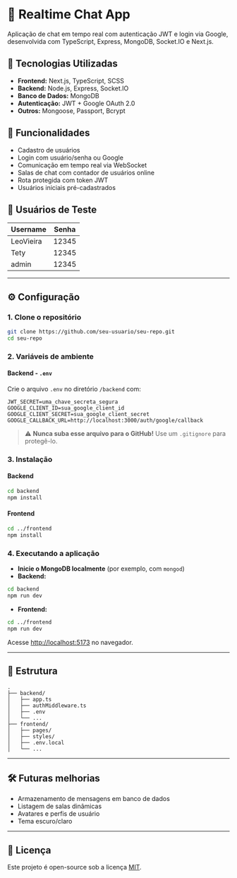 # 💬 Realtime Chat App

Aplicação de chat em tempo real com autenticação JWT e login via Google, desenvolvida com TypeScript, Express, MongoDB, Socket.IO e Next.js.

## 🚀 Tecnologias Utilizadas

- **Frontend:** Next.js, TypeScript, SCSS
- **Backend:** Node.js, Express, Socket.IO
- **Banco de Dados:** MongoDB
- **Autenticação:** JWT + Google OAuth 2.0
- **Outros:** Mongoose, Passport, Bcrypt

## 🔐 Funcionalidades

- Cadastro de usuários
- Login com usuário/senha ou Google
- Comunicação em tempo real via WebSocket
- Salas de chat com contador de usuários online
- Rota protegida com token JWT
- Usuários iniciais pré-cadastrados

## 🧪 Usuários de Teste

| Username   | Senha  |
|------------|--------|
| LeoVieira  | 12345  |
| Tety       | 12345  |
| admin      | 12345  |

---

## ⚙️ Configuração

### 1. Clone o repositório

```bash
git clone https://github.com/seu-usuario/seu-repo.git
cd seu-repo
```

### 2. Variáveis de ambiente

#### Backend - `.env`

Crie o arquivo `.env` no diretório `/backend` com:

```
JWT_SECRET=uma_chave_secreta_segura
GOOGLE_CLIENT_ID=sua_google_client_id
GOOGLE_CLIENT_SECRET=sua_google_client_secret
GOOGLE_CALLBACK_URL=http://localhost:3000/auth/google/callback
```

> ⚠️ **Nunca suba esse arquivo para o GitHub!** Use um `.gitignore` para protegê-lo.

### 3. Instalação

#### Backend

```bash
cd backend
npm install
```

#### Frontend

```bash
cd ../frontend
npm install
```

### 4. Executando a aplicação

- **Inicie o MongoDB localmente** (por exemplo, com `mongod`)
- **Backend:**

```bash
cd backend
npm run dev
```

- **Frontend:**

```bash
cd ../frontend
npm run dev
```

Acesse [http://localhost:5173](http://localhost:5173) no navegador.

---

## 📁 Estrutura

```
.
├── backend/
│   ├── app.ts
│   ├── authMiddleware.ts
│   ├── .env
│   └── ...
├── frontend/
│   ├── pages/
│   ├── styles/
│   ├── .env.local
│   └── ...
```

---

## 🛠️ Futuras melhorias

- Armazenamento de mensagens em banco de dados
- Listagem de salas dinâmicas
- Avatares e perfis de usuário
- Tema escuro/claro

---

## 📄 Licença

Este projeto é open-source sob a licença [MIT](LICENSE).

